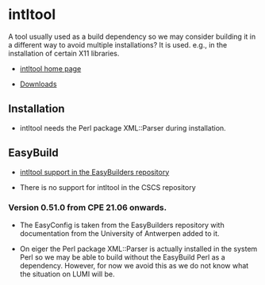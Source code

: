 # intltool

A tool usually used as a build dependency so we may consider building it in a
different way to avoid multiple installations? It is used. e.g., in the installation
of certain X11 libraries.

  * [intltool home page](https://freedesktop.org/wiki/Software/intltool/)

  * [Downloads](https://launchpad.net/intltool/+download)


## Installation

  * intltool needs the Perl package XML::Parser during installation.


## EasyBuild

  * [intltool support in the EasyBuilders repository](https://github.com/easybuilders/easybuild-easyconfigs/tree/develop/easybuild/easyconfigs/i/intltool)

  * There is no support for intltool in the CSCS repository


### Version 0.51.0 from CPE 21.06 onwards.

  * The EasyConfig is taken from the EasyBuilders repository with documentation
    from the University of Antwerpen added to it.

  * On eiger the Perl package XML::Parser is actually installed in the system Perl
    so we may be able to build without the EasyBuild Perl as a dependency. However,
    for now we avoid this as we do not know what the situation on LUMI will be.
